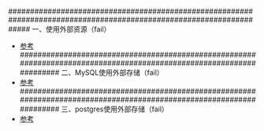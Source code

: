 #####################################################################################################################
一、使用外部资源（fail）
* [参考](extenal-resource)
#####################################################################################################################
二、MySQL使用外部存储（fail）
* [参考](mysql)
#####################################################################################################################
三、postgres使用外部存储（fail）
* [参考](postgres)

